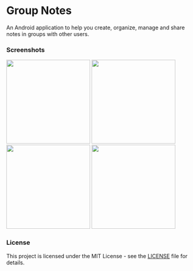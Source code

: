 # Group Notes
An Android application to help you create, organize,  manage and share notes in groups with other users.<br />

### Screenshots
<p float="left">
  <img src="https://user-images.githubusercontent.com/38482276/103467636-1fc3ee00-4d62-11eb-8978-a2e04b105f7e.jpeg" width="220" />
  <img src="https://user-images.githubusercontent.com/38482276/103467648-3407eb00-4d62-11eb-97e6-fc22e7255b46.jpeg" width="220" /> 
  <img src="https://user-images.githubusercontent.com/38482276/103467650-3702db80-4d62-11eb-9ade-2d98f16eb501.jpeg" width="220" />
  <img src="https://user-images.githubusercontent.com/38482276/103467651-38340880-4d62-11eb-866c-9a0efbe16522.jpeg" width="220" />
</p>





### License
This project is licensed under the MIT License - see the [LICENSE](LICENSE) file for details.<br />

